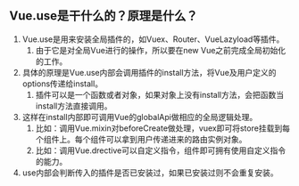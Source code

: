 ## Vue.use是干什么的？原理是什么？
1. Vue.use是用来安装全局插件的，如Vuex、Router、VueLazyload等插件。
    1. 由于它是对全局Vue进行的操作，所以要在new Vue之前完成全局初始化的工作。
2. 具体的原理是Vue.use内部会调用插件的install方法，将Vue及用户定义的options传递给install。
    1. 插件可以是一个函数或者对象，如果对象上没有install方法，会把函数当install方法直接调用。
3. 这样在install内部即可调用Vue的globalApi做相应的全局逻辑处理。
    1. 比如：调用Vue.mixin对beforeCreate做处理，vuex即可将store挂载到每个组件上。每个组件可以拿到用户传递进来的路由实例对象。
    2. 比如：调用Vue.drective可以自定义指令，组件即可拥有使用自定义指令的能力。
4. use内部会判断传入的插件是否已安装过，如果已安装过则不会重复安装。